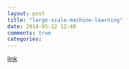 ```yaml
---
layout: post
title: "large-scale-machine-learning"
date: 2014-05-12 12:49
comments: true
categories: 
---
```

[link](http://www.cse.ust.hk/~kxmo/LargeML.html)
